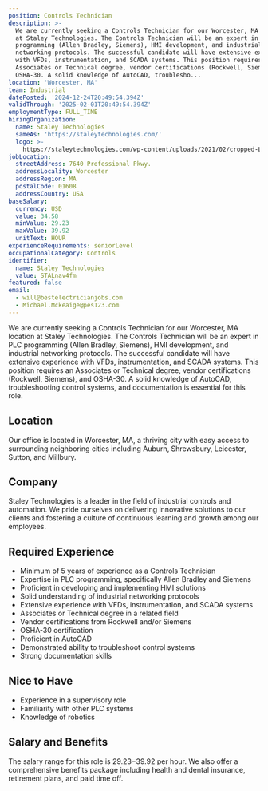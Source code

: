 ```yaml
---
position: Controls Technician
description: >-
  We are currently seeking a Controls Technician for our Worcester, MA location
  at Staley Technologies. The Controls Technician will be an expert in PLC
  programming (Allen Bradley, Siemens), HMI development, and industrial
  networking protocols. The successful candidate will have extensive experience
  with VFDs, instrumentation, and SCADA systems. This position requires an
  Associates or Technical degree, vendor certifications (Rockwell, Siemens), and
  OSHA-30. A solid knowledge of AutoCAD, troublesho...
location: 'Worcester, MA'
team: Industrial
datePosted: '2024-12-24T20:49:54.394Z'
validThrough: '2025-02-01T20:49:54.394Z'
employmentType: FULL_TIME
hiringOrganization:
  name: Staley Technologies
  sameAs: 'https://staleytechnologies.com/'
  logo: >-
    https://staleytechnologies.com/wp-content/uploads/2021/02/cropped-Logo_StaleyTechnologies.png
jobLocation:
  streetAddress: 7640 Professional Pkwy.
  addressLocality: Worcester
  addressRegion: MA
  postalCode: 01608
  addressCountry: USA
baseSalary:
  currency: USD
  value: 34.58
  minValue: 29.23
  maxValue: 39.92
  unitText: HOUR
experienceRequirements: seniorLevel
occupationalCategory: Controls
identifier:
  name: Staley Technologies
  value: STALnav4fm
featured: false
email:
  - will@bestelectricianjobs.com
  - Michael.Mckeaige@pes123.com
---
```




We are currently seeking a Controls Technician for our Worcester, MA location at Staley Technologies. The Controls Technician will be an expert in PLC programming (Allen Bradley, Siemens), HMI development, and industrial networking protocols. The successful candidate will have extensive experience with VFDs, instrumentation, and SCADA systems. This position requires an Associates or Technical degree, vendor certifications (Rockwell, Siemens), and OSHA-30. A solid knowledge of AutoCAD, troubleshooting control systems, and documentation is essential for this role. 

## Location

Our office is located in Worcester, MA, a thriving city with easy access to surrounding neighboring cities including Auburn, Shrewsbury, Leicester, Sutton, and Millbury.

## Company

Staley Technologies is a leader in the field of industrial controls and automation. We pride ourselves on delivering innovative solutions to our clients and fostering a culture of continuous learning and growth among our employees.

## Required Experience

* Minimum of 5 years of experience as a Controls Technician
* Expertise in PLC programming, specifically Allen Bradley and Siemens
* Proficient in developing and implementing HMI solutions
* Solid understanding of industrial networking protocols
* Extensive experience with VFDs, instrumentation, and SCADA systems
* Associates or Technical degree in a related field
* Vendor certifications from Rockwell and/or Siemens
* OSHA-30 certification
* Proficient in AutoCAD
* Demonstrated ability to troubleshoot control systems
* Strong documentation skills

## Nice to Have

* Experience in a supervisory role
* Familiarity with other PLC systems
* Knowledge of robotics

## Salary and Benefits

The salary range for this role is $29.23-$39.92 per hour. We also offer a comprehensive benefits package including health and dental insurance, retirement plans, and paid time off.